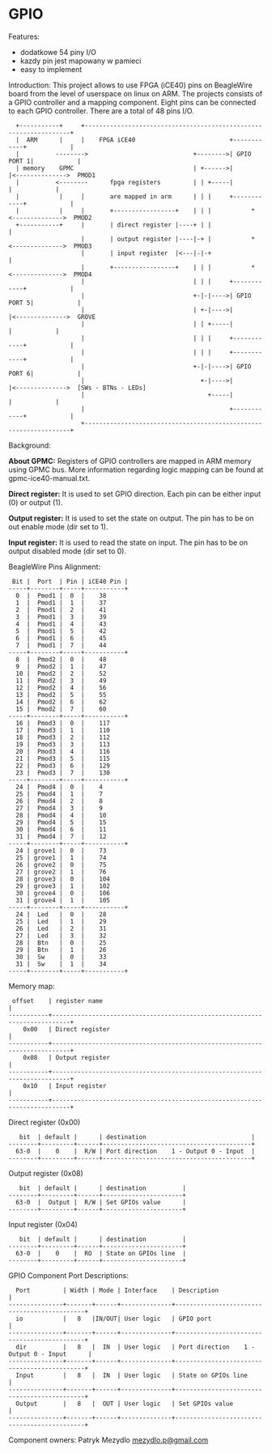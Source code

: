 # GPIO 

Features:
  - dodatkowe 54 piny I/O
  - kazdy pin jest mapowany w pamieci
  - easy to implement

Introduction:
This project allows to use FPGA (iCE40) pins on BeagleWire board from the level of userspace on linux on ARM.
The projects consists of a GPIO controller and a mapping component. Eight pins can be connected to each GPIO 
controller. There are a total of 48 pins I/O. 
```
  +-----------+     +------------------------------------------------------------------+
  |  ARM      |     |    FPGA iCE40                          +------------+            |
  |          -------->                             +-------->| GPIO PORT 1|            |
  | memory    GPMC                                 | +------>|            |<-------------->  PMOD1
  |          <--------      fpga registers         | | +-----|            |            |
  |           |     |       are mapped in arm      | | |     +------------+            |     
  |           |     |       +-----------------+    | | |           *       <-------------->  PMOD2
  +-----------+     |       | direct register |----+ | |                               |     
                    |       | output register |----|-+ |           *       <-------------->  PMOD3
                    |       | input register  |<---|-|-+                               |     
                    |       +-----------------+    | | |           *       <-------------->  PMOD4
                    |                              | | |     +------------+            |
                    |                              +-|-|---->| GPIO PORT 5|            | 
                    |                              | +-|---->|            |<-------------->  GROVE
                    |                              | | +-----|            |            |
                    |                              | | |     +------------+            |
                    |                              | | |     +------------+            |
                    |                              +-|-|---->| GPIO PORT 6|            |
                    |                                +-|---->|            |<-------------->  [SWs - BTNs - LEDs]
                    |                                  +-----|            |            |
                    |                                        +------------+            |
                    +------------------------------------------------------------------+
```

Background:

**About GPMC:**
Registers of GPIO controllers are mapped in ARM memory using GPMC bus. More information regarding logic mapping can be found at gpmc-ice40-manual.txt.

**Direct register:**
It is used to set GPIO direction. Each pin can be either input (0) or output (1).

**Output register:**
It is used to set the state on output. The pin has to be on out enable mode (dir set to 1).

**Input register:**
It is used to read the state on input. The pin has to be on output disabled mode (dir set to 0).

BeagleWire Pins Alignment:
```
 Bit |  Port  | Pin | iCE40 Pin |
-----+--------+-----+-----------+
  0  |  Pmod1 |  0  |    38
  1  |  Pmod1 |  1  |    37
  2  |  Pmod1 |  2  |    41
  3  |  Pmod1 |  3  |    39
  4  |  Pmod1 |  4  |    43
  5  |  Pmod1 |  5  |    42
  6  |  Pmod1 |  6  |    45
  7  |  Pmod1 |  7  |    44
-----+--------+-----+-----------+  
  8  |  Pmod2 |  0  |    48
  9  |  Pmod2 |  1  |    47
  10 |  Pmod2 |  2  |    52
  11 |  Pmod2 |  3  |    49
  12 |  Pmod2 |  4  |    56
  13 |  Pmod2 |  5  |    55
  14 |  Pmod2 |  6  |    62
  15 |  Pmod2 |  7  |    60
-----+--------+-----+-----------+  
  16 |  Pmod3 |  0  |    117
  17 |  Pmod3 |  1  |    110
  18 |  Pmod3 |  2  |    112
  19 |  Pmod3 |  3  |    113
  20 |  Pmod3 |  4  |    116
  21 |  Pmod3 |  5  |    115
  22 |  Pmod3 |  6  |    129
  23 |  Pmod3 |  7  |    130
-----+--------+-----+-----------+  
  24 |  Pmod4 |  0  |    4
  25 |  Pmod4 |  1  |    7
  26 |  Pmod4 |  2  |    8
  27 |  Pmod4 |  3  |    9
  28 |  Pmod4 |  4  |    10
  29 |  Pmod4 |  5  |    15
  30 |  Pmod4 |  6  |    11
  31 |  Pmod4 |  7  |    12
-----+--------+-----+-----------+  
  24 | grove1 |  0  |    73
  25 | grove1 |  1  |    74
  26 | grove2 |  0  |    75
  27 | grove2 |  1  |    76
  28 | grove3 |  0  |    104
  29 | grove3 |  1  |    102
  30 | grove4 |  0  |    106
  31 | grove4 |  1  |    105
-----+--------+-----+-----------+  
  24 |  Led   |  0  |    28
  25 |  Led   |  1  |    29
  26 |  Led   |  2  |    31
  27 |  Led   |  3  |    32
  28 |  Btn   |  0  |    25
  29 |  Btn   |  1  |    26
  30 |  Sw    |  0  |    33
  31 |  Sw    |  1  |    34
-----+--------+-----+-----------+  
```

Memory map:
```
 offset    | register name                                                             |
-----------+---------------------------------------------------------------------------+
    0x00   | Direct register                                                           |
-----------+---------------------------------------------------------------------------+
    0x08   | Output register                                                           |
-----------+---------------------------------------------------------------------------+
    0x10   | Input register                                                            |
-----------+---------------------------------------------------------------------------+
```
Direct register (0x00)
```
   bit  | default |      | destination                             |
--------+---------+------+-----------------------------------------+
  63-0  |    0    |  R/W | Port direction    1 - Output 0 - Input  |
--------+---------+------+-----------------------------------------+
```

Output register (0x08)
```
   bit  | default |      | destination          |
--------+---------+------+----------------------+
  63-0  |  Output |  R/W | Set GPIOs value      |
--------+---------+------+----------------------+
```
Input register (0x04)
```
   bit  | default |      | destination          |
--------+---------+------+----------------------+
  63-0  |    0    |  RO  | State on GPIOs line  |
--------+---------+------+----------------------+
```

GPIO Component Port Descriptions:
```
  Port         | Width | Mode | Interface    | Description                                 |
---------------+-------+------+--------------+---------------------------------------------+
  io           |   8   |IN/OUT| User logic   | GPIO port                                   |
---------------+-------+------+--------------+---------------------------------------------+
  dir          |   8   |  IN  | User logic   | Port direction    1 - Output 0 - Input      |
---------------+-------+------+--------------+---------------------------------------------+
  Input        |   8   |  IN  | User logic   | State on GPIOs line                         |
---------------+-------+------+--------------+---------------------------------------------+
  Output       |   8   |  OUT | User logic   | Set GPIOs value                             |
---------------+-------+------+--------------+---------------------------------------------+
```

Component owners:
Patryk Mezydlo <mezydlo.p@gmail.com>
